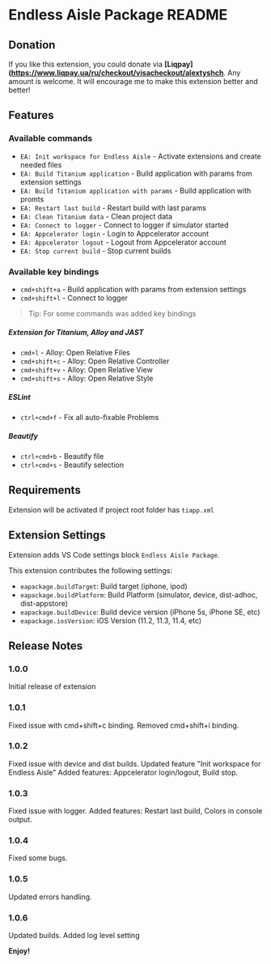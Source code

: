 # Endless Aisle Package README

## Donation

If you like this extension, you could donate via **[Liqpay](https://www.liqpay.ua/ru/checkout/visacheckout/alextyshch**. Any amount is welcome. It will encourage me to make this extension better and better!

## Features

### Available commands

* `EA: Init workspace for Endless Aisle` - Activate extensions and create needed files
* `EA: Build Titanium application` - Build application with params from extension settings
* `EA: Build Titanium application with params` - Build application with promts
* `EA: Restart last build` - Restart build with last params
* `EA: Clean Titanium data` - Clean project data
* `EA: Connect to logger` - Connect to logger if simulator started
* `EA: Appcelerator login` - Login to Appcelerator account
* `EA: Appcelerator logout` - Logout from Appcelerator account
* `EA: Stop current build` - Stop current builds


### Available key bindings

* `cmd+shift+a` - Build application with params from extension settings
* `cmd+shift+l` - Connect to logger

> Tip: For some commands was added key bindings

##### Extension for Titanium, Alloy and JAST

* `cmd+l` - Alloy: Open Relative Files
* `cmd+shift+c` - Alloy: Open Relative Controller
* `cmd+shift+v` - Alloy: Open Relative View
* `cmd+shift+s` - Alloy: Open Relative Style

##### ESLint
* `ctrl+cmd+f` - Fix all auto-fixable Problems

##### Beautify
* `ctrl+cmd+b` - Beautify file
* `ctrl+cmd+s` - Beautify selection

## Requirements

Extension will be activated if project root folder has `tiapp.xml`

## Extension Settings

Extension adds VS Code settings block `Endless Aisle Package`.


This extension contributes the following settings:

* `eapackage.buildTarget`: Build target (iphone, ipod)
* `eapackage.buildPlatform`: Build Platform (simulator, device, dist-adhoc, dist-appstore)
* `eapackage.buildDevice`: Build device version (iPhone 5s, iPhone SE, etc)
* `eapackage.iosVersion`: iOS Version (11.2, 11.3, 11.4, etc)


## Release Notes


### 1.0.0

Initial release of extension

### 1.0.1

Fixed issue with cmd+shift+c binding. Removed cmd+shift+i binding.

### 1.0.2

Fixed issue with device and dist builds. 
Updated feature "Init workspace for Endless Aisle"
Added features: Appcelerator login/logout, Build stop.

### 1.0.3

Fixed issue with logger.
Added features: Restart last build, Colors in console output.

### 1.0.4

Fixed some bugs.

### 1.0.5

Updated errors handling.

### 1.0.6

Updated builds.
Added log level setting

**Enjoy!**
